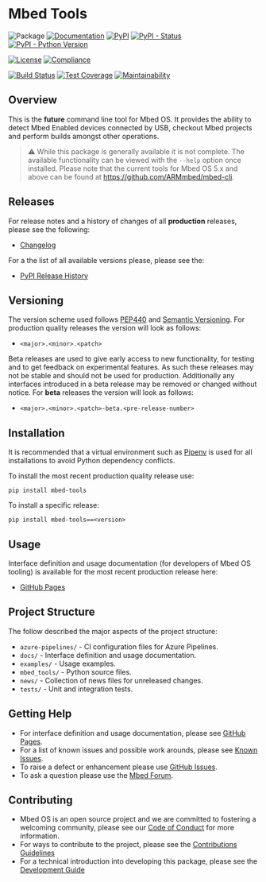 # Mbed Tools

![Package](https://badgen.net/badge/Package/mbed-tools/grey)
[![Documentation](https://badgen.net/badge/Documentation/GitHub%20Pages/blue?icon=github)](https://armmbed.github.io/mbed-tools)
[![PyPI](https://badgen.net/pypi/v/mbed-tools)](https://pypi.org/project/mbed-tools/)
[![PyPI - Status](https://img.shields.io/pypi/status/mbed-tools)](https://pypi.org/project/mbed-tools/)
[![PyPI - Python Version](https://img.shields.io/pypi/pyversions/mbed-tools)](https://pypi.org/project/mbed-tools/)

[![License](https://badgen.net/pypi/license/mbed-tools)](https://github.com/ARMmbed/mbed-tools/blob/master/LICENSE)
[![Compliance](https://badgen.net/badge/License%20Report/compliant/green?icon=libraries)](https://armmbed.github.io/mbed-tools/third_party_IP_report.html)

[![Build Status](https://dev.azure.com/mbed-tools/mbed-tools/_apis/build/status/Build%20and%20Release?branchName=master&stageName=CI%20Checkpoint)](https://dev.azure.com/mbed-tools/mbed-tools/_build/latest?definitionId=10&branchName=master)
[![Test Coverage](https://codecov.io/gh/ARMmbed/mbed-tools/branch/master/graph/badge.svg)](https://codecov.io/gh/ARMmbed/mbed-tools)
[![Maintainability](https://api.codeclimate.com/v1/badges/b9fca0e16f7a85da7674/maintainability)](https://codeclimate.com/github/ARMmbed/mbed-tools/maintainability)

## Overview

This is the **future** command line tool for Mbed OS. It provides the ability to detect Mbed Enabled devices connected
by USB, checkout Mbed projects and perform builds amongst other operations.

> :warning: While this package is generally available it is not complete. The available functionality can be viewed with
> the `--help` option once installed. Please note that the current tools for Mbed OS 5.x and above can be found at
> https://github.com/ARMmbed/mbed-cli.

## Releases

For release notes and a history of changes of all **production** releases, please see the following:

- [Changelog](https://github.com/ARMmbed/mbed-tools/blob/master/CHANGELOG.md)

For a the list of all available versions please, please see the:

- [PyPI Release History](https://pypi.org/project/mbed-tools/#history)

## Versioning

The version scheme used follows [PEP440](https://www.python.org/dev/peps/pep-0440/) and 
[Semantic Versioning](https://semver.org/). For production quality releases the version will look as follows:

- `<major>.<minor>.<patch>`

Beta releases are used to give early access to new functionality, for testing and to get feedback on experimental 
features. As such these releases may not be stable and should not be used for production. Additionally any interfaces
introduced in a beta release may be removed or changed without notice. For **beta** releases the version will look as
follows:

- `<major>.<minor>.<patch>-beta.<pre-release-number>`

## Installation

It is recommended that a virtual environment such as [Pipenv](https://github.com/pypa/pipenv/blob/master/README.md) is
used for all installations to avoid Python dependency conflicts.

To install the most recent production quality release use:

```
pip install mbed-tools
```

To install a specific release:

```
pip install mbed-tools==<version>
```

## Usage

Interface definition and usage documentation (for developers of Mbed OS tooling) is available for the most recent
production release here:

- [GitHub Pages](https://armmbed.github.io/mbed-tools)

## Project Structure

The follow described the major aspects of the project structure:

- `azure-pipelines/` - CI configuration files for Azure Pipelines.
- `docs/` - Interface definition and usage documentation.
- `examples/` - Usage examples.
- `mbed_tools/` - Python source files.
- `news/` - Collection of news files for unreleased changes.
- `tests/` - Unit and integration tests.

## Getting Help

- For interface definition and usage documentation, please see [GitHub Pages](https://armmbed.github.io/mbed-tools).
- For a list of known issues and possible work arounds, please see [Known Issues](KNOWN_ISSUES.md).
- To raise a defect or enhancement please use [GitHub Issues](https://github.com/ARMmbed/mbed-tools/issues).
- To ask a question please use the [Mbed Forum](https://forums.mbed.com/).

## Contributing

- Mbed OS is an open source project and we are committed to fostering a welcoming community, please see our
  [Code of Conduct](https://github.com/ARMmbed/mbed-tools/blob/master/CODE_OF_CONDUCT.md) for more information.
- For ways to contribute to the project, please see the [Contributions Guidelines](https://github.com/ARMmbed/mbed-tools/blob/master/CONTRIBUTING.md)
- For a technical introduction into developing this package, please see the [Development Guide](https://github.com/ARMmbed/mbed-tools/blob/master/DEVELOPMENT.md)
